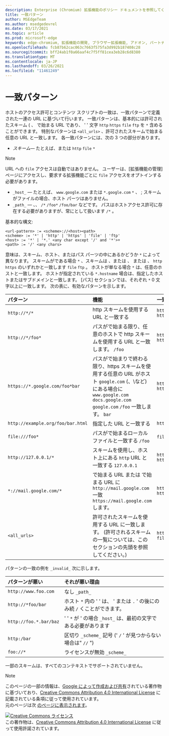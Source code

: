 ```yaml
---
description: Enterprise (Chromium) 拡張機能のポリシー ドキュメントを参照してください。
title: 一致パターン
author: MSEdgeTeam
ms.author: msedgedevrel
ms.date: 03/17/2021
ms.topic: article
ms.prod: microsoft-edge
keywords: edge-chromium, 拡張機能の開発, ブラウザー拡張機能, アドオン, パートナー センター, 開発者
ms.openlocfilehash: fcb87b62cac063c7663f575fa3d992b187408c28
ms.sourcegitcommit: bff24ab1f0a66aaf4c7f5ff81cea3eb28c6d8380
ms.translationtype: MT
ms.contentlocale: ja-JP
ms.lasthandoff: 03/26/2021
ms.locfileid: "11461249"
---
```

<!-- Copyright A. W. Fuchs

   Licensed under the Apache License, Version 2.0 (the "License");
   you may not use this file except in compliance with the License.
   You may obtain a copy of the License at

       https://www.apache.org/licenses/LICENSE-2.0

   Unless required by applicable law or agreed to in writing, software
   distributed under the License is distributed on an "AS IS" BASIS,
   WITHOUT WARRANTIES OR CONDITIONS OF ANY KIND, either express or implied.
   See the License for the specific language governing permissions and
   limitations under the License.  -->  
# <a name="match-patterns"></a>一致パターン

ホストのアクセス許可とコンテンツ スクリプトの一致は、一致パターンで定義された一連の URL に基づいて行います。  一致パターンは、基本的には許可されたスキーム ( 、 で始まる URL であり、 ' ' 文字 `http` `https` `file` `ftp` を `*` 含めることができます。  特別なパターンは `<all_urls>` 、許可されたスキームで始まる任意の URL と一致します。  各一致パターンには、次の 3 つの部分があります。  

*   _スキーム_— たとえば、または `http` `file` `*`  

> [!NOTE]
> URL への `file` アクセスは自動ではありません。  ユーザーは、[拡張機能の管理] ページにアクセスし、要求する拡張機能ごとに `file` アクセスをオプトインする必要があります。  

*   `_host_` — たとえば、 `www.google.com` または `*.google.com` `*` 、 ; スキームがファイルの場合、ホスト パーツはありません。  
*   `_path_` — 、、 `/*` `/foo*` `/foo/bar` などです。  パスはホストアクセス許可に存在する必要がありますが、常にとして扱います `/*` 。  

基本的な構文:  

```shell
<url-pattern> := <scheme>://<host><path>
<scheme> := '*' | 'http' | 'https' | 'file' | 'ftp'
<host> := '*' | '*.' <any char except '/' and '*'>+
<path> := '/' <any chars>
```  

意味は、スキーム、ホスト、またはパス パーツの中にあるかどうか `*` によって異なります。  スキームがである場合 `*` 、スキームは 、または 、 または 、 `http` `https` のいずれかと一致します `file` `ftp` 。  ホストが単なる場合 `*` は、任意のホストと一致します。 ホストが指定されている `*.hostname` 場合は、指定したホストまたはサブドメインと一致します。  [パス] セクションでは、それぞれ `*` 0 文字以上に一致します。  次の表に、有効なパターンを示します。  

| パターン | 機能 | 一致する URL の例 |  
|:--- |:--- |:--- |  
| `http://*/*` | http スキームを使用する URL と一致する | `http://www.google.com` `http://example.org/foo/bar.html` |  
| `http://*/foo*` | パスがで始まる限り、任意のホストで http スキームを使用する URL と一致します。 `/foo` | `http://example.com/foo/bar.html` `http://www.google.com/foo` |  
| `https://*.google.com/foo*bar` | パスがで始まりで終わる限り、https スキームを使用する任意の URL がホスト `google.com` \(、\など) にある場合に `www.google.com` `docs.google.com` `google.com` `/foo` 一致します。 `bar` | `https://www.google.com/foo/baz/bar` `https://docs.google.com/foobar` |  
| `http://example.org/foo/bar.html` | 指定した URL と一致する | `http://example.org/foo/bar.html` |  
|`file:///foo*` | パスがで始まるローカル ファイルと一致する `/foo` | `file:///foo/bar.html` `file:///foo` |  
| `http://127.0.0.1/*` | スキームを使用し、ホスト上にある `http` URL と一致する `127.0.0.1` | `http://127.0.0.1` `http://127.0.0.1/foo/bar.html` |  
| `*://mail.google.com/*` | で始まる URL または で始まる URL に `http://mail.google.com` 一致 `https://mail.google.com` します。 | `http://mail.google.com/foo/baz/bar` `https://mail.google.com/foobar` |  
| `<all_urls>` | 許可されたスキームを使用する URL に一致します。 \(許可されるスキームの一覧については、このセクションの先頭を参照してください。\) | `http://example.org/foo/bar.html` `file:///bar/baz.html` |  

パターンの一致の例を `_invalid_` 次に示します。

| パターンが悪い | それが悪い理由 |  
|:--- |:--- |  
| `http://www.foo.com` | なし `_path_` |  
| `http://*foo/bar` | ホスト `*` 内の ' ' は、 ' または `.` ' の後にのみ続 `/` くことができます。 |  
| `http://foo.*.bar/baz` | ' ' `*` が ' の場合 `_host_` は、最初の文字である必要があります |  
| `http:/bar` | 区切り `_scheme_` 記号 \(' `/` ' が見つからない場合は" `//` "\) |  
| `foo://*` | ライセンスが無効 `_scheme_` |  

一部のスキームは、すべてのコンテキストでサポートされていません。

> [!NOTE]
> このページの一部の情報は、[Google によって作成および共有][GoogleSitePolicies]されている著作物に基づいており、[Creative Commons Attribution 4.0 International License][CCA4IL] に記載されている条項に従って使用されています。  
> 元のページは次 [のページに表示されます](https://developer.chrome.com/extensions/match_patterns)。  

[![Creative Commons ライセンス][CCby4Image]][CCA4IL]  
この著作物は、[Creative Commons Attribution 4.0 International License][CCA4IL] に従って使用許諾されています。  

[CCA4IL]: https://creativecommons.org/licenses/by/4.0  
[CCby4Image]: https://i.creativecommons.org/l/by/4.0/88x31.png  
[GoogleSitePolicies]: https://developers.google.com/terms/site-policies  
